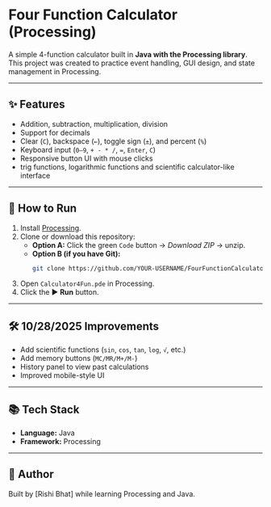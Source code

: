 # Four Function Calculator (Processing)

A simple 4-function calculator built in **Java with the Processing library**.  
This project was created to practice event handling, GUI design, and state management in Processing.

---

## ✨ Features
- Addition, subtraction, multiplication, division
- Support for decimals
- Clear (`C`), backspace (`←`), toggle sign (`±`), and percent (`%`)
- Keyboard input (`0–9`, `+ - * /`, `=`, `Enter`, `C`)
- Responsive button UI with mouse clicks
- trig functions, logarithmic functions and scientific calculator-like interface

---

## 🚀 How to Run
1. Install [Processing](https://processing.org/download/).
2. Clone or download this repository:
   - **Option A:** Click the green `Code` button → *Download ZIP* → unzip.
   - **Option B (if you have Git):**
     ```bash
     git clone https://github.com/YOUR-USERNAME/FourFunctionCalculator.git
     ```
3. Open `Calculator4Fun.pde` in Processing.
4. Click the ▶️ **Run** button.

---

## 🛠 10/28/2025 Improvements
- Add scientific functions (`sin`, `cos`, `tan`, `log`, `√`, etc.)
- Add memory buttons (`MC/MR/M+/M-`)
- History panel to view past calculations
- Improved mobile-style UI

---

## 📚 Tech Stack
- **Language:** Java
- **Framework:** Processing

---

## 🙌 Author
Built by [Rishi Bhat] while learning Processing and Java.  
